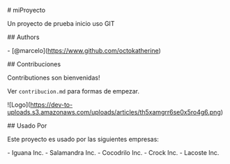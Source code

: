 \# miProyecto

Un proyecto de prueba inicio uso GIT

\## Authors

\- \[@marcelo](https://www.github.com/octokatherine)


\## Contribuciones

Contributiones son bienvenidas!


Ver `contribucion.md` para formas de empezar.

!\[Logo](https://dev-to-uploads.s3.amazonaws.com/uploads/articles/th5xamgrr6se0x5ro4g6.png)


\## Usado Por

Este proyecto es usado por las siguientes empresas:

\- Iguana Inc.
\- Salamandra Inc.
\- Cocodrilo Inc.
\- Crock Inc.
\- Lacoste Inc.




